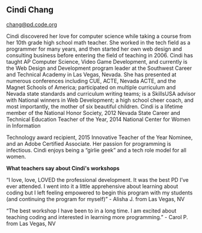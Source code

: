 ## Cindi Chang

[chang@pd.code.org](mailto:chang@pd.code.org)

Cindi discovered her love for computer science while taking a course from her 10th grade high school math teacher. She worked in the tech field as a programmer for many years, and then started her own web design and consulting business before entering the field of teaching in 2006. Cindi has taught AP Computer Science, Video Game Development, and currently is the Web Design and Development program leader at the Southwest Career and Technical Academy in Las Vegas, Nevada. She has presented at numerous conferences including CUE, ACTE, Nevada ACTE, and the Magnet Schools of America; participated on multiple curriculum and Nevada state standards and curriculum writing teams; is a SkillsUSA advisor with National winners in Web Development; a high school cheer coach, and most importantly, the mother of six beautiful children. Cindi is a lifetime member of the National Honor Society, 2012 Nevada State Career and Technical Education Teacher of the Year, 2014 National Center for Women in Information

Technology award recipient, 2015 Innovative Teacher of the Year Nominee, and an Adobe Certified Associate. Her passion for programming is infectious. Cindi enjoys being a “girlie geek” and a tech role model for all women.

**What teachers say about Cindi's workshops**

“I love, love, LOVED the professional development. It was the best PD I’ve ever attended. I went into it a little apprehensive about learning about coding but I left feeling empowered to begin this program with my students (and continuing the program for myself)” - Alisha J. from Las Vegas, NV

“The best workshop I have been to in a long time. I am excited about teaching coding and interested in learning more programming.” - Carol P. from Las Vegas, NV

